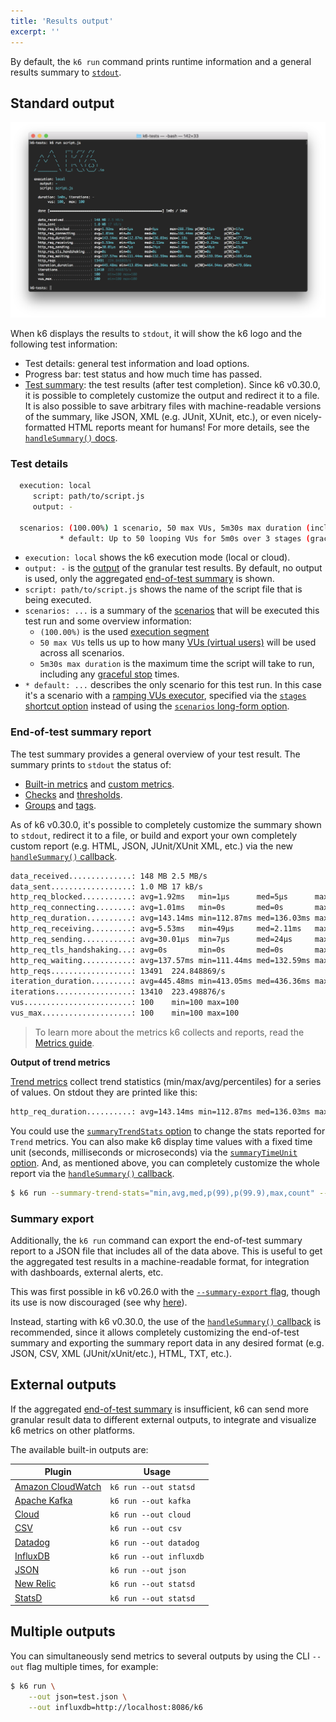```yaml
---
title: 'Results output'
excerpt: ''
---
```


By default, the `k6 run` command prints runtime information and a general results summary to [`stdout`](https://en.wikipedia.org/wiki/Standard_streams#Standard_output_(stdout)).

## Standard output

![k6 results - console/stdout output](./images/k6-results-stdout.png)

When k6 displays the results to `stdout`, it will show the k6 logo and the following test information:

- Test details: general test information and load options.
- Progress bar: test status and how much time has passed.
- [Test summary](/results-visualization/end-of-test-summary): the test results (after test completion). Since k6 v0.30.0, it is possible to completely customize the output and redirect it to a file. It is also possible to save arbitrary files with machine-readable versions of the summary, like JSON, XML (e.g. JUnit, XUnit, etc.), or even nicely-formatted HTML reports meant for humans! For more details, see the [`handleSummary()` docs](/results-visualization/end-of-test-summary#handlesummary-callback).

### Test details

<CodeGroup labels={[]}>

```bash
  execution: local
     script: path/to/script.js
     output: -

  scenarios: (100.00%) 1 scenario, 50 max VUs, 5m30s max duration (incl. graceful stop):
           * default: Up to 50 looping VUs for 5m0s over 3 stages (gracefulRampDown: 30s, gracefulStop: 30s)
```

</CodeGroup>

- `execution: local` shows the k6 execution mode (local or cloud).
- `output: -` is the [output](/getting-started/results-output#external-outputs) of the granular test results. By default, no output is used, only the aggregated [end-of-test summary](/results-visualization/end-of-test-summary) is shown.
- `script: path/to/script.js` shows the name of the script file that is being executed.
- `scenarios: ...` is a summary of the [scenarios](/using-k6/scenarios) that will be executed this test run and some overview information:
  - `(100.00%)` is the used [execution segment](/using-k6/options#execution-segment)
  - `50 max VUs` tells us up to how many [VUs (virtual users)](/misc/glossary#virtual-users) will be used across all scenarios.
  - `5m30s max duration` is the maximum time the script will take to run, including any [graceful stop](/using-k6/scenarios/graceful-stop) times.
- `* default: ...` describes the only scenario for this test run. In this case it's a scenario with a [ramping VUs executor](/using-k6/scenarios/executors/ramping-vus), specified via the [`stages` shortcut option](/using-k6/options#stages) instead of using the [`scenarios` long-form option](/using-k6/options#scenarios).

### End-of-test summary report

The test summary provides a general overview of your test result. The summary prints to `stdout` the status of:

- [Built-in metrics](/using-k6/metrics#built-in-metrics) and [custom metrics](/using-k6/metrics#custom-metrics).
- [Checks](/using-k6/checks) and [thresholds](/using-k6/thresholds).
- [Groups](/using-k6/tags-and-groups#groups) and [tags](/using-k6/tags-and-groups#tags).

As of k6 v0.30.0, it's possible to completely customize the summary shown to `stdout`, redirect it to a file, or build and export your own completely custom report (e.g. HTML, JSON, JUnit/XUnit XML, etc.) via the new [`handleSummary()` callback](/results-visualization/end-of-test-summary#handlesummary-callback).


<CodeGroup labels={[]}>

```bash
data_received..............: 148 MB 2.5 MB/s
data_sent..................: 1.0 MB 17 kB/s
http_req_blocked...........: avg=1.92ms   min=1µs      med=5µs      max=288.73ms p(90)=11µs     p(95)=17µs
http_req_connecting........: avg=1.01ms   min=0s       med=0s       max=166.44ms p(90)=0s       p(95)=0s
http_req_duration..........: avg=143.14ms min=112.87ms med=136.03ms max=1.18s    p(90)=164.2ms  p(95)=177.75ms
http_req_receiving.........: avg=5.53ms   min=49µs     med=2.11ms   max=1.01s    p(90)=9.25ms   p(95)=11.8ms
http_req_sending...........: avg=30.01µs  min=7µs      med=24µs     max=1.89ms   p(90)=48µs     p(95)=63µs
http_req_tls_handshaking...: avg=0s       min=0s       med=0s       max=0s       p(90)=0s       p(95)=0s
http_req_waiting...........: avg=137.57ms min=111.44ms med=132.59ms max=589.4ms  p(90)=159.95ms p(95)=169.41ms
http_reqs..................: 13491  224.848869/s
iteration_duration.........: avg=445.48ms min=413.05ms med=436.36ms max=1.48s    p(90)=464.94ms p(95)=479.66ms
iterations.................: 13410  223.498876/s
vus........................: 100    min=100 max=100
vus_max....................: 100    min=100 max=100
```

</CodeGroup>

> To learn more about the metrics k6 collects and reports, read the [Metrics guide](/using-k6/metrics).

**Output of trend metrics**

[Trend metrics](/using-k6/metrics#metric-types) collect trend statistics (min/max/avg/percentiles) for a series of values. On stdout they are printed like this:

<CodeGroup labels={[]}>

```bash
http_req_duration..........: avg=143.14ms min=112.87ms med=136.03ms max=1.18s    p(90)=164.2ms  p(95)=177.75ms
```

</CodeGroup>

You could use the [`summaryTrendStats` option](/using-k6/options#summary-trend-stats) to change the stats reported for `Trend` metrics. You can also make k6 display time values with a fixed time unit (seconds, milliseconds or microseconds) via the [`summaryTimeUnit` option](/using-k6/options#summary-time-unit). And, as mentioned above, you can completely customize the whole report via the [`handleSummary()` callback](/results-visualization/end-of-test-summary#handlesummary-callback).

<CodeGroup labels={[]}>

```bash
$ k6 run --summary-trend-stats="min,avg,med,p(99),p(99.9),max,count" --summary-time-unit=ms  script.js
```

</CodeGroup>

### Summary export

Additionally, the `k6 run` command can export the end-of-test summary report to a JSON file that includes all of the data above. This is useful to get the aggregated test results in a machine-readable format, for integration with dashboards, external alerts, etc.

This was first possible in k6 v0.26.0 with the [`--summary-export` flag](/using-k6/options#summary-export), though its use is now discouraged (see why [here](/results-visualization/end-of-test-summary#summary-export-to-a-json-file)).

Instead, starting with k6 v0.30.0, the use of the [`handleSummary()` callback](/results-visualization/end-of-test-summary#handlesummary-callback) is recommended, since it allows completely customizing the end-of-test summary and exporting the summary report data in any desired format (e.g. JSON, CSV, XML (JUnit/xUnit/etc.), HTML, TXT, etc.).

## External outputs

If the aggregated [end-of-test summary](/results-visualization/end-of-test-summary) is insufficient, k6 can send more granular result data to different external outputs, to integrate and visualize k6 metrics on other platforms.

The available built-in outputs are:

| Plugin                                                        | Usage                   |
| ------------------------------------------------------------- | ----------------------- |
| [Amazon CloudWatch](/results-visualization/amazon-cloudwatch) | `k6 run --out statsd`   |
| [Apache Kafka](/results-visualization/apache-kafka)           | `k6 run --out kafka`    |
| [Cloud](/results-visualization/cloud)                         | `k6 run --out cloud`    |
| [CSV](/results-visualization/csv)                             | `k6 run --out csv`      |
| [Datadog](/results-visualization/datadog)                     | `k6 run --out datadog`  |
| [InfluxDB](/results-visualization/influxdb-+-grafana)         | `k6 run --out influxdb` |
| [JSON](/results-visualization/json)                           | `k6 run --out json`     |
| [New Relic](/results-visualization/new-relic)                 | `k6 run --out statsd`   |
| [StatsD](/results-visualization/statsd)                       | `k6 run --out statsd`   |

## Multiple outputs

You can simultaneously send metrics to several outputs by using the CLI `--out` flag multiple times, for example:

<CodeGroup labels={[]}>

```bash
$ k6 run \
    --out json=test.json \
    --out influxdb=http://localhost:8086/k6
```

</CodeGroup>
